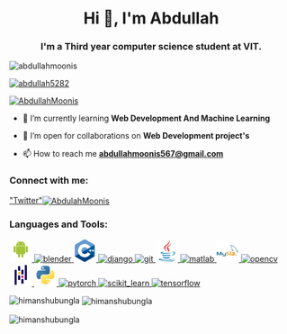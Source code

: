 <h1 align="center">Hi 👋, I'm Abdullah</h1>
<h3 align="center">I'm a Third year computer science student at VIT.</h3>

<p align="left"> <img src="https://komarev.com/ghpvc/?username=abdullahmoonis5282&label=Profile%20views&color=0e75b6&style=flat" alt="abdullahmoonis" /> </p>

<p align="left"> <a href="https://github.com/ryo-ma/github-profile-trophy"><img src="https://github-profile-trophy.vercel.app/?username=abdullah5282" alt="abdullah5282" /></a> </p>
<!-- []() -->

<p align="left"> <a href="https://twitter.com/AbdullahMoonis" target="blank"><img src="https://img.shields.io/twitter/follow/AbdullahMoonis?logo=twitter&style=for-the-badge" alt="AbdullahMoonis" /></a> </p> 

- 🌱 I’m currently learning **Web Development And Machine Learning**

- 👯 I’m open for collaborations on **Web Development project's**

- 📫 How to reach me **abdullahmoonis567@gmail.com**

<h3 align="left">Connect with me:</h3>
<p align="left">
<a href="https://twitter.com/AbdullahMoonis" target="blank">"Twitter"<img align="center" src="https://raw.githubusercontent.com/rahuldkjain/github-profile-readme-generator/master/src/images/icons/Social/twitter.svg" alt="AbdulahMoonis" height="30" width="40" /></a>
</p>

<h3 align="left">Languages and Tools:</h3>
<p align="left"> <a href="https://developer.android.com" target="_blank" rel="noreferrer"> <img src="https://raw.githubusercontent.com/devicons/devicon/master/icons/android/android-original-wordmark.svg" alt="android" width="40" height="40"/> </a> <a href="https://www.blender.org/" target="_blank" rel="noreferrer"> <img src="https://download.blender.org/branding/community/blender_community_badge_white.svg" alt="blender" width="40" height="40"/> </a> <a href="https://www.w3schools.com/cpp/" target="_blank" rel="noreferrer"> <img src="https://raw.githubusercontent.com/devicons/devicon/master/icons/cplusplus/cplusplus-original.svg" alt="cplusplus" width="40" height="40"/> </a> <a href="https://www.djangoproject.com/" target="_blank" rel="noreferrer"> <img src="https://cdn.worldvectorlogo.com/logos/django.svg" alt="django" width="40" height="40"/> </a> <a href="https://git-scm.com/" target="_blank" rel="noreferrer"> <img src="https://www.vectorlogo.zone/logos/git-scm/git-scm-icon.svg" alt="git" width="40" height="40"/> </a> <a href="https://www.java.com" target="_blank" rel="noreferrer"> <img src="https://raw.githubusercontent.com/devicons/devicon/master/icons/java/java-original.svg" alt="java" width="40" height="40"/> </a> <a href="https://www.mathworks.com/" target="_blank" rel="noreferrer"> <img src="https://upload.wikimedia.org/wikipedia/commons/2/21/Matlab_Logo.png" alt="matlab" width="40" height="40"/> </a> <a href="https://www.mysql.com/" target="_blank" rel="noreferrer"> <img src="https://raw.githubusercontent.com/devicons/devicon/master/icons/mysql/mysql-original-wordmark.svg" alt="mysql" width="40" height="40"/> </a> <a href="https://opencv.org/" target="_blank" rel="noreferrer"> <img src="https://www.vectorlogo.zone/logos/opencv/opencv-icon.svg" alt="opencv" width="40" height="40"/> </a> <a href="https://pandas.pydata.org/" target="_blank" rel="noreferrer"> <img src="https://raw.githubusercontent.com/devicons/devicon/2ae2a900d2f041da66e950e4d48052658d850630/icons/pandas/pandas-original.svg" alt="pandas" width="40" height="40"/> </a> <a href="https://www.python.org" target="_blank" rel="noreferrer"> <img src="https://raw.githubusercontent.com/devicons/devicon/master/icons/python/python-original.svg" alt="python" width="40" height="40"/> </a> <a href="https://pytorch.org/" target="_blank" rel="noreferrer"> <img src="https://www.vectorlogo.zone/logos/pytorch/pytorch-icon.svg" alt="pytorch" width="40" height="40"/> </a> <a href="https://scikit-learn.org/" target="_blank" rel="noreferrer"> <img src="https://upload.wikimedia.org/wikipedia/commons/0/05/Scikit_learn_logo_small.svg" alt="scikit_learn" width="40" height="40"/> </a> <a href="https://www.tensorflow.org" target="_blank" rel="noreferrer"> <img src="https://www.vectorlogo.zone/logos/tensorflow/tensorflow-icon.svg" alt="tensorflow" width="40" height="40"/> </a> </p>

<p><img align="left" src="https://github-readme-stats.vercel.app/api/top-langs?username=himanshubungla&show_icons=true&locale=en&layout=compact" alt="himanshubungla" /></p>

<p>&nbsp;<img align="center" src="https://github-readme-stats.vercel.app/api?username=himanshubungla&show_icons=true&locale=en" alt="himanshubungla" /></p>

<p><img align="center" src="https://github-readme-streak-stats.herokuapp.com/?user=himanshubungla&" alt="himanshubungla" /></p>
